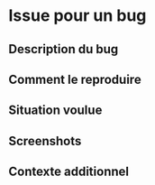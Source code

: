 # Issue pour un bug

## Description du bug

## Comment le reproduire
<!-- Si utile, décris les étapes pour reproduire le bug -->

## Situation voulue
<!-- Décris ce que tu attendais si le bug n'avait pas eu lieu -->

## Screenshots
<!-- Si nécessaire, ajoute des screenshots pour illustrer le bug -->

## Contexte additionnel
<!-- Précise des détails autour du contexte (si c'est sur mobile, écran d'ordinateur...) -->
